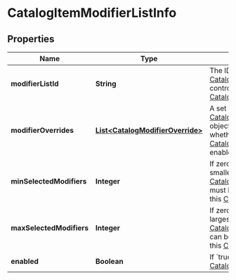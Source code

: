 
# CatalogItemModifierListInfo

## Properties
Name | Type | Description | Notes
------------ | ------------- | ------------- | -------------
**modifierListId** | **String** | The ID of the [CatalogModifierList](#type-catalogmodifierlist) controlled by this [CatalogModifierListInfo](#type-catalogmodifierlistinfo). | 
**modifierOverrides** | [**List&lt;CatalogModifierOverride&gt;**](CatalogModifierOverride.md) | A set of [CatalogModifierOverride](#type-catalogmodifieroverride) objects that override whether a given [CatalogModifier](#type-catalogmodifier) is enabled by default. |  [optional]
**minSelectedModifiers** | **Integer** | If zero or larger, the smallest number of [CatalogModifier](#type-catalogmodifier)s that must be selected from this [CatalogModifierList](#type-catalogmodifierlist). |  [optional]
**maxSelectedModifiers** | **Integer** | If zero or larger, the largest number of [CatalogModifier](#type-catalogmodifier)s that can be selected from this [CatalogModifierList](#type-catalogmodifierlist). |  [optional]
**enabled** | **Boolean** | If &#x60;true&#x60;, enable this [CatalogModifierList](#type-catalogmodifierlist). |  [optional]



